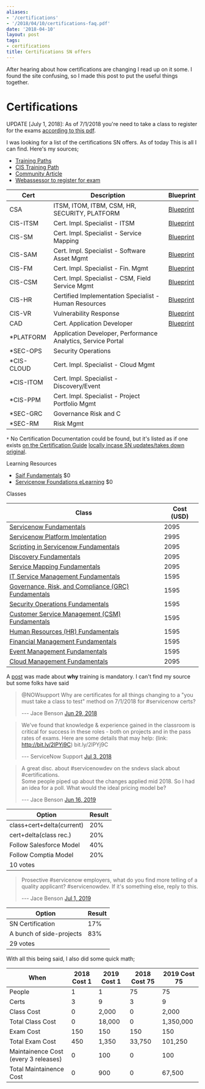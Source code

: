 ```yaml
---
aliases:
- '/certifications'
- '/2018/04/10/certifications-faq.pdf'
date: '2018-04-10'
layout: post
tags:
- certifications
title: Certifications SN offers
---
```


After hearing about how certifications are changing I read up on it
some. I found the site confusing, so I made this post to put the useful
things together.

# Certifications

UPDATE \[July 1, 2018\]: As of 7/1/2018 you're need to take a class to
register for the exams [according to this
pdf](/uploads/certifications-faq.pdf).

I was looking for a list of the certifications SN offers. As of today
This is all I can find. Here's my sources;

-   [Training
    Paths](https://www.servicenow.com/services/training-and-certification/training-paths.html)
-   [CIS Training
    Path](https://www.servicenow.com/services/training-and-certification/training-paths/certified-implementation-specialist.html)
-   [Community
    Article](https://community.servicenow.com/community?id=community_article&sys_id=a2dc2a65dbd0dbc01dcaf3231f96197e)
-   [Webassessor to register for
    exam](https://www.webassessor.com/wa.do?page=enterCatalog&branding=SERVICE_NOW)

| Cert        | Description                                                  | Blueprint                                                                                                                   |
|-------------|--------------------------------------------------------------|-----------------------------------------------------------------------------------------------------------------------------|
| CSA         | ITSM, ITOM, ITBM, CSM, HR, SECURITY, PLATFORM                | [Blueprint](https://www.servicenow.com/content/dam/servicenow/other-documents/training/ServiceNow-Sys-Admin-Exam-Specs.pdf) |
| CIS-ITSM    | Cert. Impl. Specialist - ITSM                                | [Blueprint](https://www.servicenow.com/content/dam/servicenow/other-documents/training/cis-itsm-blueprint.pdf)              |
| CIS-SM      | Cert. Impl. Specialist - Service Mapping                     | [Blueprint](https://www.servicenow.com/content/dam/servicenow/other-documents/training/cis-sm-blueprint.pdf)                |
| CIS-SAM     | Cert. Impl. Specialist - Software Asset Mgmt                 | [Blueprint](https://www.servicenow.com/content/dam/servicenow/other-documents/training/cis-sam-blueprint.pdf)               |
| CIS-FM      | Cert. Impl. Specialist - Fin. Mgmt                           | [Blueprint](https://www.servicenow.com/content/dam/servicenow/other-documents/training/cis-fm-blueprint.pdf)                |
| CIS-CSM     | Cert. Impl. Specialist - CSM, Field Service Mgmt             | [Blueprint](https://www.servicenow.com/content/dam/servicenow/other-documents/training/cis-csm-blueprint.pdf)               |
| CIS-HR      | Certified Implementation Specialist - Human Resources        | [Blueprint](https://www.servicenow.com/content/dam/servicenow/other-documents/training/cis-hr-blueprint.pdf)                |
| CIS-VR      | Vulnerability Response                                       | [Blueprint](https://www.servicenow.com/content/dam/servicenow/other-documents/training/cis-vr-blueprint.pdf)                |
| CAD         | Cert. Application Developer                                  | [Blueprint](https://www.servicenow.com/content/dam/servicenow/other-documents/training/exam-blueprint.pdf)                  |
| \*PLATFORM  | Application Developer, Performance Analytics, Service Portal |                                                                                                                             |
| \*SEC-OPS   | Security Operations                                          |                                                                                                                             |
| \*CIS-CLOUD | Cert. Impl. Specialist - Cloud Mgmt                          |                                                                                                                             |
| \*CIS-ITOM  | Cert. Impl. Specialist - Discovery/Event                     |                                                                                                                             |
| \*CIS-PPM   | Cert. Impl. Specialist - Project Portfolio Mgmt              |                                                                                                                             |
| \*SEC-GRC   | Governance Risk and C                                        |                                                                                                                             |
| \*SEC-RM    | Risk Mgmt                                                    |                                                                                                                             |

`*` No Certification Documentation could be found, but it's listed as if
one exists [on the Certification
Guide](https://www.servicenow.com/content/dam/servicenow/other-documents/training/tp-certification-guide.pdf)
[locally incase SN updates/takes down
original](/uploads/certifications-guide.pdf).

Learning Resources

-   [Saif
    Fundamentals](https://www.servicenow.com/services/training-and-certification/training-paths/saif.html)
    \$0
-   [Servicenow Foundations
    eLearning](https://www.servicenow.com/services/training-and-certification/foundations-elearning.html)
    \$0

Classes

| Class                                                                                                                                                                  | Cost (USD) |
|------------------------------------------------------------------------------------------------------------------------------------------------------------------------|------------|
| [Servicenow Fundamentals](https://www.servicenow.com/services/training-and-certification/training-paths/system-administration.html)                                    | 2095       |
| [Servicenow Platform Implentation](https://www.servicenow.com/services/training-and-certification/training-paths/implementation-bootcamp.html)                         | 2995       |
| [Scripting in Servicenow Fundamentals](https://www.servicenow.com/services/training-and-certification/training-paths/scripting-in-servicenow-training-1.html)          | 2095       |
| [Discovery Fundamentals](https://www.servicenow.com/services/training-and-certification/training-paths/discovery-1.html)                                               | 2095       |
| [Service Mapping Fundamentals](https://www.servicenow.com/services/training-and-certification/training-paths/service-mapping-fundamentals-1.html)                      | 2095       |
| [IT Service Management Fundamentals](https://www.servicenow.com/services/training-and-certification/training-paths/itsm-fundamentals-1.html)                           | 1595       |
| [Governance, Risk, and Compliance (GRC) Fundamentals](https://www.servicenow.com/services/training-and-certification/training-paths/governance-risk-compliance-1.html) | 1595       |
| [Security Operations Fundamentals](https://www.servicenow.com/services/training-and-certification/training-paths/security-operations.html)                             | 1595       |
| [Customer Service Management (CSM) Fundamentals](https://www.servicenow.com/services/training-and-certification/training-paths/csm-fundamentals-1.html)                | 1595       |
| [Human Resources (HR) Fundamentals](https://www.servicenow.com/services/training-and-certification/training-paths/hr-administration-1.html)                            | 1595       |
| [Financial Management Fundamentals](https://www.servicenow.com/services/training-and-certification/training-paths/financial-management-fundamentals-1.html)            | 1595       |
| [Event Management Fundamentals](https://www.servicenow.com/services/training-and-certification/training-paths/event-management-fundamentals-1.html)                    | 1595       |
| [Cloud Management Fundamentals](https://www.servicenow.com/services/training-and-certification/training-paths/cloud-management-1.html)                                 | 2095       |

A
[post](https://community.servicenow.com/community?id=community_question&sys_id=9a376af4db017f4014d6fb2439961901&anchor=answer_48f25e0ddbc57780e0e80b55ca96197c)
was made about **why** training is mandatory. I can't find my source but
some folks have said

> @NOWsupport Why are certificates for all things changing to a "you
> must take a class to test" method on 7/1/2018 for \#servicenow certs?
>
> --- Jace Benson [Jun 29,
> 2018](https://twitter.com/Nowsupport/status/1012773334176731141)

> We've found that knowledge & experience gained in the classroom is
> critical for success in these roles - both on projects and in the pass
> rates of exams. Here are some details that may help: (link:
> http://bit.ly/2lPYj9C) bit.ly/2lPYj9C
>
> --- ServiceNow Support [Jul 3,
> 2018](https://twitter.com/Nowsupport/status/1014278703495467008)

> A great disc. about \#servicenowdev on the sndevs slack about
> \#certifications.\
> Some people piped up about the changes applied mid 2018. So I had an
> idea for a poll. What would the ideal pricing model be?
>
> --- Jace Benson [Jun 16,
> 2019](https://twitter.com/jacebenson/status/1140379382248345600)


| Option                    | Result |
|---------------------------|--------|
| class+cert+delta(current) | 20%    |
| cert+delta(class rec.)    | 20%    |
| Follow Salesforce Model   | 40%    |
| Follow Comptia Model      | 20%    |
| 10 votes                  |        |

> Prosective \#servicenow employers, what do you find more telling of a
> quality applicant? \#servicenowdev. If it's something else, reply to
> this.
>
> --- Jace Benson [Jul 1,
> 2019](https://twitter.com/jacebenson/status/1145689658791272448)


| Option                   | Result |
|--------------------------|--------|
| SN Certification         | 17%    |
| A bunch of side-projects | 83%    |
| 29 votes                 |        |

With all this being said, I also did some quick math;

| When                                 | 2018 Cost 1 | 2019 Cost 1 | 2018 Cost 75 | 2019 Cost 75 |
|--------------------------------------|-------------|-------------|--------------|--------------|
| People                               |           1 |           1 | 75           | 75           |
| Certs                                |           3 |           9 | 3            | 9            |
| Class Cost                           |           0 |       2,000 | 0            | 2,000        |
| Total Class Cost                     |           0 |      18,000 | 0            | 1,350,000    |
| Exam Cost                            |         150 |         150 | 150          | 150          |
| Total Exam Cost                      |         450 |       1,350 | 33,750       | 101,250      |
| Maintainence Cost (every 3 releases) |           0 |         100 | 0            | 100          |
| Total Maintainence Cost              |           0 |         900 | 0            | 67,500       |
